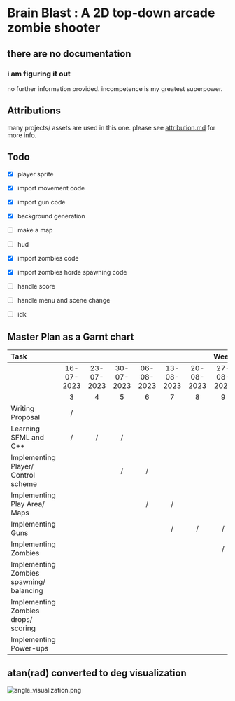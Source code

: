 # Brain Blast : A 2D top-down arcade zombie shooter
## there are no documentation
### i am figuring it out

no further information provided.
incompetence is my greatest superpower.

## Attributions
many projects/ assets are used in this one. please see [attribution.md](attribution.md) for more info.

## Todo

- [x] player sprite
- [x] import movement code
- [x] import gun code
- [x] background generation
- [ ] make a map
- [ ] hud
- [x] import zombies code
- [x] import zombies horde spawning code
- [ ] handle score
- [ ] handle menu and scene change
- [ ] idk


## Master Plan as a Garnt chart

| Task                                     |            |            |            |            |            |            |    Week    |                |            |                |            |            |            |
| :--------------------------------------- | :--------: | :--------: | :--------: | :--------: | :--------: | :--------: | :--------: | :------------: | :--------: | :------------: | :--------: | :--------: | :--------: |
|                                          | 16-07-2023 | 23-07-2023 | 30-07-2023 | 06-08-2023 | 13-08-2023 | 20-08-2023 | 27-08-2023 | **03-09-2023** | 10-09-2023 | **17-09-2023** | 24-09-2023 | 01-10-2023 | 08-10-2023 |
|                                          |     3      |     4      |     5      |     6      |     7      |     8      |     9      |     **10**     |     11     |     **12**     |     13     |     14     |     15     |
| Writing Proposal                         |     /      |            |            |            |            |            |            |                |            |                |            |            |            |
| Learning SFML and C++                    |     /      |     /      |     /      |            |            |            |            |                |            |                |            |            |            |
| Implementing Player/ Control scheme      |            |            |     /      |     /      |            |            |            |                |            |                |            |            |            |
| Implementing Play Area/ Maps             |            |            |            |     /      |     /      |            |            |                |            |                |            |            |            |
| Implementing Guns                        |            |            |            |            |     /      |     /      |     /      |                |            |                |            |            |            |
| Implementing Zombies                     |            |            |            |            |            |            |     /      |       /        |     /      |       /        |            |            |            |
| Implementing Zombies spawning/ balancing |            |            |            |            |            |            |            |                |     /      |       /        |     /      |            |            |
| Implementing Zombies drops/ scoring      |            |            |            |            |            |            |            |                |            |       /        |     /      |     /      |            |
| Implementing Power-ups                   |            |            |            |            |            |            |            |                |            |                |            |     /      |     /      |


## atan(rad) converted to deg visualization
![angle_visualization.png](https://github.com/phuwit/KMITL-ProgrammingFundamentals-GameDev/assets/26784267/eb81752f-39c3-48e4-81ae-764c52441a85)
